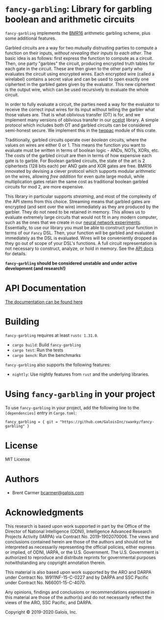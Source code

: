 # `fancy-garbling`: Library for garbling boolean and arithmetic circuits

`fancy-garbling` implements the [BMR16](https://eprint.iacr.org/2016/969)
arithmetic garbling scheme, plus some additional features.

Garbled circuits are a way for two mutually distrusting parties to compute a
function on their inputs, *without revealing their inputs to each other*.  The basic idea
is as follows: first express the function to compute as a circuit.  Then, one party
"garbles" the circuit, producing encrypted truth tables for each gate in the circuit.
These are then given to the other party who evaluates the circuit using encrypted wires.
Each encrypted wire (called a wirelabel) contains a secret value and can be used to open
exactly one ciphertext in the garbled gates given by the evaluator. This new ciphertext is
the output wire, which can be used recursively to evaluate the whole circuit.

In order to fully evaluate a circuit, the parties need a way for the evaluator to receive
the correct input wires for its input without telling the garbler what those values are.
That is what oblivious transfer (OT) is for, and we implement many versions of oblivious
transfer in our [ocelot](https://github.com/GaloisInc/swanky/tree/master/ocelot) library.
A simple protocol which includes both OT and garbled circuits can be considered semi-honest
secure. We implement this in the
[twopac](https://github.com/GaloisInc/swanky/tree/master/fancy-garbling/src/twopac) module
of this crate.

Traditionally, garbled circuits operate over *boolean* circuits, where the values on
wires are either 0 or 1. This means the function you want to evaluate must be written in
terms of boolean logic - ANDs, NOTs, XORs, etc. The costs of the garbled circuit are then
in terms of how expensive each gate is to garble. For Boolean garbled circuits, the state
of the art is 2 ciphertexts (128 bits each) per AND gate and XOR gates are free.  BMR16
innovated by devising a clever protocol which supports modular arithmetic on the wires,
allowing *free addition* for even quite large moduli, while multiplication gates retain
the same cost as traditional boolean garbled circuits for mod 2, are more expensive.

This library in particular supports *streaming*, and most of the complexity of the API
stems from this choice.  Streaming means that garbled gates are encrypted (and sent over
the wire) immediately as they are produced by the garbler.  They do not need to be
retained in memory. This allows us to evaluate extremely large circuits that would not fit
in any modern computer, such as the ones that we create in our [neural network
experiments](https://github.com/spaceships/garbled-neural-network-experiments).
Essentially, to use our library you must be able to construct your function in terms of
our `Fancy` DSL. Then, your function will be garbled and evaluated immediately as the DSL
is evaluated. Wires will be conveniently dropped as they go out of scope of your DSL's
functions. A full circuit representation is not necessary to construct, analyze, or hold
in memory. See the [API docs](https://galoisinc.github.io/swanky/fancy_garbling) for
details.

**`fancy-garbling` should be considered unstable and under active development
(and research!)**

# API Documentation

[The documentation can be found here](https://galoisinc.github.io/swanky/fancy_garbling)

# Building

`fancy-garbling` requires at least `rustc 1.31.0`.

* `cargo build`: Build `fancy-garbling`
* `cargo test`: Run the tests
* `cargo bench`: Run the benchmarks

`fancy-garbling` also supports the following features:

* `nightly`: Use nightly features from `rust` and the underlying libraries.

# Using `fancy-garbling` in your project

To use `fancy-garbling` in your project, add the following line to the
`[dependencies]` entry in `Cargo.toml`:

```
fancy_garbling = { git = "https://github.com/GaloisInc/swanky/fancy-garbling" }
```

# License

MIT License

# Authors

- Brent Carmer <bcarmer@galois.com>

# Acknowledgments

This research is based upon work supported in part by the Office of the Director of
National Intelligence (ODNI), Intelligence Advanced Research Projects Activity (IARPA) via
Contract No. 2019-1902070006. The views and conclusions contained herein are those of the
authors and should not be interpreted as necessarily representing the official policies,
either express or implied, of ODNI, IARPA, or the U.S. Government. The U.S. Government is
authorized to reproduce and distribute reprints for governmental purposes notwithstanding
any copyright annotation therein.

This material is also based upon work supported by the ARO and DARPA under Contract No.
W911NF-15-C-0227 and by DARPA and SSC Pacific under Contract No. N66001-15-C-4070.

Any opinions, findings and conclusions or recommendations expressed in this material are
those of the author(s) and do not necessarily reflect the views of the ARO, SSC Pacific,
and DARPA.

Copyright © 2019-2020 Galois, Inc.
